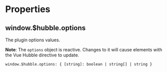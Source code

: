 # Properties

## window.$hubble.options

The plugin options values.

__Note__: The `options` object is reactive. Changes to it will cause
elements with the Vue Hubble directive to update.

`window.$hubble.options: { [string]: boolean | string[] | string }`
